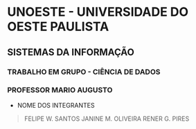 # UNOESTE - UNIVERSIDADE DO OESTE PAULISTA
## SISTEMAS DA INFORMAÇÃO

### TRABALHO EM GRUPO - CIÊNCIA DE DADOS
### PROFESSOR MARIO AUGUSTO

* NOME DOS INTEGRANTES
> FELIPE W. SANTOS
> JANINE M. OLIVEIRA
> RENER G. PIRES























